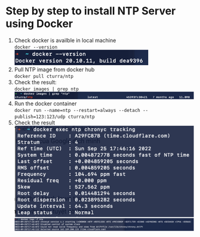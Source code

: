 # Step by step to install NTP Server using Docker      
1. Check docker is availble in local machine    
`docker --version`    
![Result](./Screen%20Shot%202022-09-25%20at%2020.41.36.png)      
2. Pull NTP image from docker hub     
`docker pull cturra/ntp`    
3. Check the result:     
`docker images | grep ntp`    
![Result](./Screen%20Shot%202022-09-25%20at%2020.44.20.png)    
4. Run the docker container     
`docker run --name=ntp --restart=always --detach --publish=123:123/udp cturra/ntp`    
5. Check the result    
![Result](./Screen%20Shot%202022-09-25%20at%2020.54.36.png)    
![Result](./Screen%20Shot%202022-09-25%20at%2020.55.14.png)    


